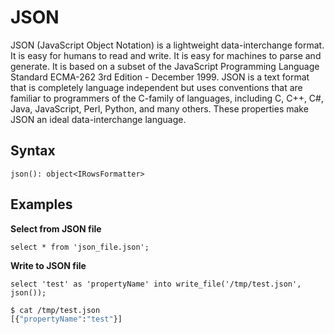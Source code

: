 # JSON

JSON (JavaScript Object Notation) is a lightweight data-interchange format. It is easy for humans to read and write. It is easy for machines to parse and generate. It is based on a subset of the JavaScript Programming Language Standard ECMA-262 3rd Edition - December 1999. JSON is a text format that is completely language independent but uses conventions that are familiar to programmers of the C-family of languages, including C, C++, C#, Java, JavaScript, Perl, Python, and many others. These properties make JSON an ideal data-interchange language.

## Syntax

```
json(): object<IRowsFormatter>
```

## Examples

**Select from JSON file**

```
select * from 'json_file.json';
```

**Write to JSON file**

```
select 'test' as 'propertyName' into write_file('/tmp/test.json', json());
```

```bash
$ cat /tmp/test.json 
[{"propertyName":"test"}]
```

